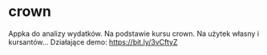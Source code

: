 # crown 
Appka do analizy wydatków.
Na podstawie kursu crown. Na użytek własny i kursantów...
Działające demo: https://bit.ly/3vCftyZ
